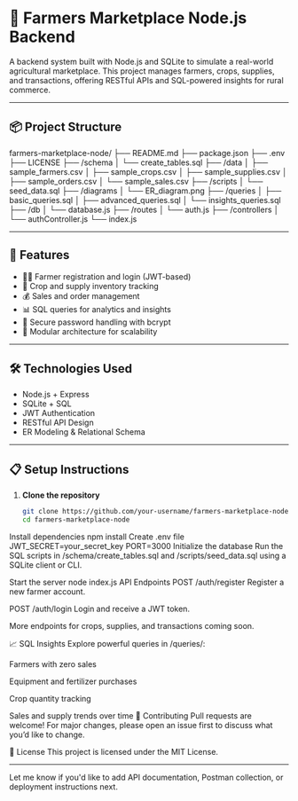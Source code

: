 

# 🌾 Farmers Marketplace Node.js Backend

A backend system built with Node.js and SQLite to simulate a real-world agricultural marketplace. This project manages farmers, crops, supplies, and transactions, offering RESTful APIs and SQL-powered insights for rural commerce.

---

## 📦 Project Structure 

farmers-marketplace-node/ ├── README.md ├── package.json ├── .env ├── LICENSE ├── /schema │ └── create_tables.sql ├── /data │ ├── sample_farmers.csv │ ├── sample_crops.csv │ ├── sample_supplies.csv │ ├── sample_orders.csv │ └── sample_sales.csv ├── /scripts │ └── seed_data.sql ├── /diagrams │ └── ER_diagram.png ├── /queries │ ├── basic_queries.sql │ ├── advanced_queries.sql │ └── insights_queries.sql ├── /db │ └── database.js ├── /routes │ └── auth.js ├── /controllers │ └── authController.js └── index.js



 
---

## 🚀 Features

- 🧑‍🌾 Farmer registration and login (JWT-based)
- 🌱 Crop and supply inventory tracking
- 💰 Sales and order management
- 📊 SQL queries for analytics and insights
- 🔐 Secure password handling with bcrypt
- 📁 Modular architecture for scalability

---

## 🛠️ Technologies Used

- Node.js + Express
- SQLite + SQL
- JWT Authentication
- RESTful API Design
- ER Modeling & Relational Schema

---

## 📋 Setup Instructions

1. **Clone the repository**
   ```bash
   git clone https://github.com/your-username/farmers-marketplace-node.git
   cd farmers-marketplace-node

Install dependencies 
npm install
Create .env file 
JWT_SECRET=your_secret_key
PORT=3000
Initialize the database Run the SQL scripts in /schema/create_tables.sql and /scripts/seed_data.sql using a SQLite client or CLI.

Start the server 
node index.js
API Endpoints
POST /auth/register
Register a new farmer account.

POST /auth/login
Login and receive a JWT token.

More endpoints for crops, supplies, and transactions coming soon.

📈 SQL Insights
Explore powerful queries in /queries/:

Farmers with zero sales

Equipment and fertilizer purchases

Crop quantity tracking

Sales and supply trends over time 
🤝 Contributing
Pull requests are welcome! For major changes, please open an issue first to discuss what you’d like to change.

📄 License
This project is licensed under the MIT License.


---

Let me know if you'd like to add API documentation, Postman collection, or deployment instructions next.
